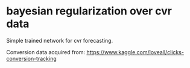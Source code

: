 bayesian regularization over cvr data
=======

Simple trained network for cvr forecasting.

Conversion data acquired from: https://www.kaggle.com/loveall/clicks-conversion-tracking
